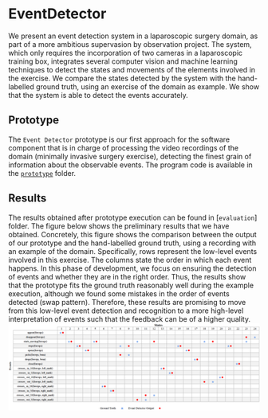 # EventDetector 
We present an event detection system in a laparoscopic surgery domain, as part of a more ambitious supervasion by observation project. The system, which only requires the incorporation of two cameras in a laparoscopic training box, integrates several computer vision and machine learning techniques to detect the states and movements of the elements involved in the exercise. We compare the states detected by the system with the hand-labelled ground truth, using an exercise of the domain as example. We show that the system is able to detect the events accurately. 

## Prototype
The `Event Detector` prototype is our first approach for the software component that is in charge of processing the video recordings of the domain (minimally invasive surgery exercise), detecting the finest grain of information about the observable events. The program code is available in the [`prototype`](/prototype) folder.

## Results
The results obtained after prototype execution can be found in [`evaluation`] folder. The figure below shows the preliminary results that we have obtained. Concretely, this figure shows the comparison between the
output of our prototype and the hand-labelled ground truth, using a recording with an example of the domain. Specifically, rows represent the low-level events involved in this exercise. The columns state the order in which each event happens. In this phase of development, we focus on ensuring the detection of events and whether they are in the right order. Thus, the results show that the prototype fits the ground truth reasonably well during the example execution, although we found some mistakes in the order of events detected (swap pattern). Therefore, these results are promising to move from this low-level event detection and recognition to a more high-level interpretation of events such that the feedback can be of a higher quality.
![Evaluation plot](/evaluation/evaluation_plot.png)
